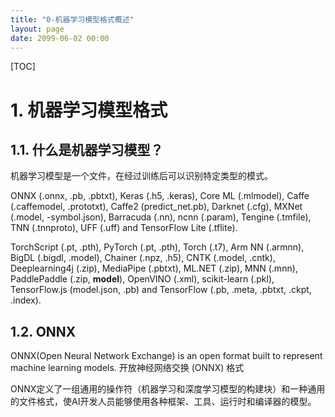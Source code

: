 ```yaml
---
title: "0-机器学习模型格式概述"
layout: page
date: 2099-06-02 00:00
---
```


[TOC]


# 1. 机器学习模型格式

## 1.1. 什么是机器学习模型？

机器学习模型是一个文件，在经过训练后可以识别特定类型的模式。


ONNX (.onnx, .pb, .pbtxt), Keras (.h5, .keras), Core ML (.mlmodel), Caffe (.caffemodel, .prototxt), Caffe2 (predict_net.pb), Darknet (.cfg), MXNet (.model, -symbol.json), Barracuda (.nn), ncnn (.param), Tengine (.tmfile), TNN (.tnnproto), UFF (.uff) and TensorFlow Lite (.tflite).

TorchScript (.pt, .pth), PyTorch (.pt, .pth), Torch (.t7), Arm NN (.armnn), BigDL (.bigdl, .model), Chainer (.npz, .h5), CNTK (.model, .cntk), Deeplearning4j (.zip), MediaPipe (.pbtxt), ML.NET (.zip), MNN (.mnn), PaddlePaddle (.zip, __model__), OpenVINO (.xml), scikit-learn (.pkl), TensorFlow.js (model.json, .pb) and TensorFlow (.pb, .meta, .pbtxt, .ckpt, .index).


## 1.2. ONNX 
 

ONNX(Open Neural Network Exchange) is an open format built to represent machine learning models. 
开放神经网络交换 (ONNX) 格式


ONNX定义了一组通用的操作符（机器学习和深度学习模型的构建块）和一种通用的文件格式，使AI开发人员能够使用各种框架、工具、运行时和编译器的模型。







